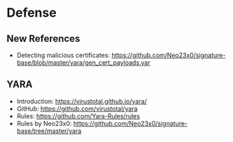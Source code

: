 # Defense

## New References
- Detecting malicious certificates: https://github.com/Neo23x0/signature-base/blob/master/yara/gen_cert_payloads.yar

## YARA
- Introduction: https://virustotal.github.io/yara/
- GitHub: https://github.com/virustotal/yara
- Rules: https://github.com/Yara-Rules/rules
- Rules by Neo23x0: https://github.com/Neo23x0/signature-base/tree/master/yara

